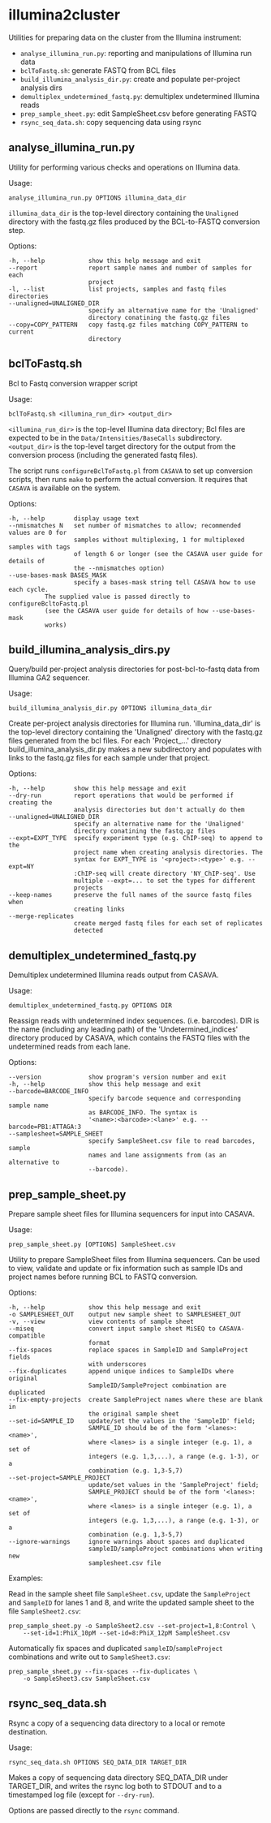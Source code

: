 illumina2cluster
================

Utilities for preparing data on the cluster from the Illumina instrument:

 *   `analyse_illumina_run.py`: reporting and manipulations of Illumina run data
 *   `bclToFastq.sh`: generate FASTQ from BCL files
 *   `build_illumina_analysis_dir.py`: create and populate per-project analysis dirs
 *   `demultiplex_undetermined_fastq.py`: demultiplex undetermined Illumina reads
 *   `prep_sample_sheet.py`: edit SampleSheet.csv before generating FASTQ
 *   `rsync_seq_data.sh`: copy sequencing data using rsync


analyse_illumina_run.py
-----------------------

Utility for performing various checks and operations on Illumina data.

Usage:

    analyse_illumina_run.py OPTIONS illumina_data_dir

`illumina_data_dir` is the top-level directory containing the `Unaligned` directory with
the fastq.gz files produced by the BCL-to-FASTQ conversion step.

Options:

    -h, --help            show this help message and exit
    --report              report sample names and number of samples for each
                          project
    -l, --list            list projects, samples and fastq files directories
    --unaligned=UNALIGNED_DIR
                          specify an alternative name for the 'Unaligned'
                          directory conatining the fastq.gz files
    --copy=COPY_PATTERN   copy fastq.gz files matching COPY_PATTERN to current
                          directory


bclToFastq.sh
-------------

Bcl to Fastq conversion wrapper script

Usage:

    bclToFastq.sh <illumina_run_dir> <output_dir>

`<illumina_run_dir>` is the top-level Illumina data directory; Bcl files are expected to
be in the `Data/Intensities/BaseCalls` subdirectory. `<output_dir>` is the top-level
target directory for the output from the conversion process (including the generated fastq
files).

The script runs `configureBclToFastq.pl` from `CASAVA` to set up conversion scripts,
then runs `make` to perform the actual conversion. It requires that `CASAVA` is available
on the system.

Options:

    -h, --help        display usage text
    --nmismatches N   set number of mismatches to allow; recommended values are 0 for
                      samples without multiplexing, 1 for multiplexed samples with tags
                      of length 6 or longer (see the CASAVA user guide for details of
                      the --nmismatches option)
    --use-bases-mask BASES_MASK
                      specify a bases-mask string tell CASAVA how to use each cycle.
		      The supplied value is passed directly to configureBcltoFastq.pl
		      (see the CASAVA user guide for details of how --use-bases-mask
		      works)


build_illumina_analysis_dirs.py
-------------------------------

Query/build per-project analysis directories for post-bcl-to-fastq data from Illumina GA2
sequencer.

Usage:

    build_illumina_analysis_dir.py OPTIONS illumina_data_dir

Create per-project analysis directories for Illumina run. 'illumina_data_dir'
is the top-level directory containing the 'Unaligned' directory with the
fastq.gz files generated from the bcl files. For each 'Project_...' directory
build_illumina_analysis_dir.py makes a new subdirectory and populates with
links to the fastq.gz files for each sample under that project.

Options:

    -h, --help        show this help message and exit
    --dry-run         report operations that would be performed if creating the
                      analysis directories but don't actually do them
    --unaligned=UNALIGNED_DIR
                      specify an alternative name for the 'Unaligned'
                      directory conatining the fastq.gz files
    --expt=EXPT_TYPE  specify experiment type (e.g. ChIP-seq) to append to the
                      project name when creating analysis directories. The
                      syntax for EXPT_TYPE is '<project>:<type>' e.g. --expt=NY
                      :ChIP-seq will create directory 'NY_ChIP-seq'. Use
                      multiple --expt=... to set the types for different
                      projects
    --keep-names      preserve the full names of the source fastq files when
                      creating links
    --merge-replicates   
                      create merged fastq files for each set of replicates
                      detected


demultiplex_undetermined_fastq.py
---------------------------------

Demultiplex undetermined Illumina reads output from CASAVA.

Usage:

    demultiplex_undetermined_fastq.py OPTIONS DIR

Reassign reads with undetermined index sequences. (i.e. barcodes). DIR is the
name (including any leading path) of the 'Undetermined_indices' directory
produced by CASAVA, which contains the FASTQ files with the undetermined reads
from each lane.

Options:

    --version             show program's version number and exit
    -h, --help            show this help message and exit
    --barcode=BARCODE_INFO
                          specify barcode sequence and corresponding sample name
                          as BARCODE_INFO. The syntax is
                          '<name>:<barcode>:<lane>' e.g. --barcode=PB1:ATTAGA:3
    --samplesheet=SAMPLE_SHEET
                          specify SampleSheet.csv file to read barcodes, sample
                          names and lane assignments from (as an alternative to
                          --barcode).


prep_sample_sheet.py
--------------------

Prepare sample sheet files for Illumina sequencers for input into CASAVA.

Usage:

    prep_sample_sheet.py [OPTIONS] SampleSheet.csv

Utility to prepare SampleSheet files from Illumina sequencers. Can be used to
view, validate and update or fix information such as sample IDs and project
names before running BCL to FASTQ conversion.

Options:

    -h, --help            show this help message and exit
    -o SAMPLESHEET_OUT    output new sample sheet to SAMPLESHEET_OUT
    -v, --view            view contents of sample sheet
    --miseq               convert input sample sheet MiSEQ to CASAVA-compatible
                          format
    --fix-spaces          replace spaces in SampleID and SampleProject fields
                          with underscores
    --fix-duplicates      append unique indices to SampleIDs where original
                          SampleID/SampleProject combination are duplicated
    --fix-empty-projects  create SampleProject names where these are blank in
                          the original sample sheet
    --set-id=SAMPLE_ID    update/set the values in the 'SampleID' field;
                          SAMPLE_ID should be of the form '<lanes>:<name>',
                          where <lanes> is a single integer (e.g. 1), a set of
                          integers (e.g. 1,3,...), a range (e.g. 1-3), or a
                          combination (e.g. 1,3-5,7)
    --set-project=SAMPLE_PROJECT
                          update/set values in the 'SampleProject' field;
                          SAMPLE_PROJECT should be of the form '<lanes>:<name>',
                          where <lanes> is a single integer (e.g. 1), a set of
                          integers (e.g. 1,3,...), a range (e.g. 1-3), or a
                          combination (e.g. 1,3-5,7)
    --ignore-warnings     ignore warnings about spaces and duplicated
                          sampleID/sampleProject combinations when writing new
                          samplesheet.csv file

Examples:

Read in the sample sheet file `SampleSheet.csv`, update the `SampleProject` and
`SampleID` for lanes 1 and 8, and write the updated sample sheet to the file
`SampleSheet2.csv`:

    prep_sample_sheet.py -o SampleSheet2.csv --set-project=1,8:Control \
        --set-id=1:PhiX_10pM --set-id=8:PhiX_12pM SampleSheet.csv

Automatically fix spaces and duplicated `sampleID`/`sampleProject` combinations
and write out to `SampleSheet3.csv`:

    prep_sample_sheet.py --fix-spaces --fix-duplicates \
        -o SampleSheet3.csv SampleSheet.csv


rsync_seq_data.sh
-----------------

Rsync a copy of a sequencing data directory to a local or remote destination.

Usage:

    rsync_seq_data.sh OPTIONS SEQ_DATA_DIR TARGET_DIR

Makes a copy of sequencing data directory SEQ_DATA_DIR under TARGET_DIR, and writes
the rsync log both to STDOUT and to a timestamped log file (except for `--dry-run`).

Options are passed directly to the `rsync` command.
